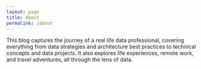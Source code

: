 ```yaml
---
layout: page
title: About
permalink: /about
---
```


This blog captures the journey of a real life data professional, covering everything from data strategies and architecture best practices to technical concepts and data projects. It also explores life experiences, remote work, and travel adventures, all through the lens of data.